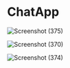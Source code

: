 # ChatApp

![Screenshot (375)](https://github.com/kishan224/ChatApp/assets/100420326/8179a15f-748c-4f52-848a-140a8a168900)


![Screenshot (370)](https://github.com/kishan224/ChatApp/assets/100420326/6a4e034b-4205-4ee5-90f6-4ad4e3852bcc)


![Screenshot (374)](https://github.com/kishan224/ChatApp/assets/100420326/2cd47fd9-645e-4aab-97f9-0365926a1df9)
